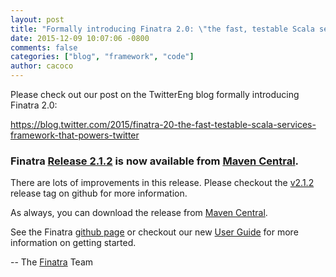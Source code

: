 ```yaml
---
layout: post
title: "Formally introducing Finatra 2.0: \"the fast, testable Scala services framework that powers Twitter.\""
date: 2015-12-09 10:07:06 -0800
comments: false
categories: ["blog", "framework", "code"]
author: cacoco
---
```


Please check out our post on the TwitterEng blog formally introducing Finatra 2.0:

https://blog.twitter.com/2015/finatra-20-the-fast-testable-scala-services-framework-that-powers-twitter

###  Finatra [Release 2.1.2](https://github.com/twitter/finatra/releases/tag/v2.1.2) is now available from [Maven Central][maven-central].

There are lots of improvements in this release. Please checkout the [v2.1.2](https://github.com/twitter/finatra/releases/tag/v2.1.2) release tag on github for more information.

As always, you can download the release from [Maven Central][maven-central].

See the Finatra [github page](https://github.com/twitter/finatra) or checkout our new [User Guide](/finatra/user-guide) for more information on getting started.

-- The [Finatra](https://groups.google.com/forum/#!forum/finatra-users) Team

[maven-central]: http://search.maven.org/#search%7Cga%7C1%7Cg%3A%22com.twitter.finatra%22%20AND%20v%3A%222.1.2%22

